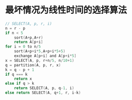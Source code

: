 <!--
 * @Descripttion: 
 * @version: 
 * @Author: WangQing
 * @email: 2749374330@qq.com
 * @Date: 2020-01-03 18:04:59
 * @LastEditors: WangQing
 * @LastEditTime: 2020-01-03 18:39:14
 -->
# 最坏情况为线性时间的选择算法

```c
// SELECT(A, p, r, i)
n = r - p
if n < 5
    sort(A+p,A+r)
    return A[p+i]
for i = 0 to n/5
    sort(A+p+i*5,A+p+i*5+5)
    exchange A[p+i] and A[p+i*5]
x = SELECT(A, p, r+n/5, n/10+1)
q = partition(A, p, r, x)
k = q - p + 1
if q === k
    return x
else if q > k
    return SELECT(A, p, q-1, i)
else return SELECT(A, q+1, r, i-k)
```
